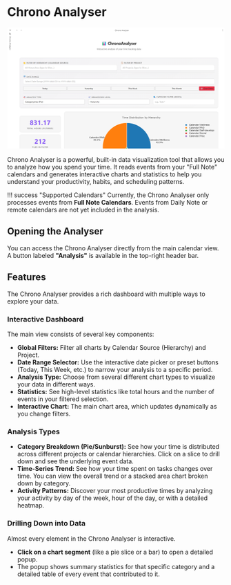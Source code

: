 # Chrono Analyser

![Analyser Dashboard](assets/ChronoAnalyser.png)

Chrono Analyser is a powerful, built-in data visualization tool that allows you to analyze how you spend your time. It reads events from your "Full Note" calendars and generates interactive charts and statistics to help you understand your productivity, habits, and scheduling patterns.

!!! success "Supported Calendars"
    Currently, the Chrono Analyser only processes events from **Full Note Calendars**. Events from Daily Note or remote calendars are not yet included in the analysis.

## Opening the Analyser

You can access the Chrono Analyser directly from the main calendar view. A button labeled **"Analysis"** is available in the top-right header bar.

<!-- ![Open Analyser](assets/open-analyser.gif) -->

## Features

The Chrono Analyser provides a rich dashboard with multiple ways to explore your data.

### Interactive Dashboard

The main view consists of several key components:
-   **Global Filters:** Filter all charts by Calendar Source (Hierarchy) and Project.
-   **Date Range Selector:** Use the interactive date picker or preset buttons (Today, This Week, etc.) to narrow your analysis to a specific period.
-   **Analysis Type:** Choose from several different chart types to visualize your data in different ways.
-   **Statistics:** See high-level statistics like total hours and the number of events in your filtered selection.
-   **Interactive Chart:** The main chart area, which updates dynamically as you change filters.

### Analysis Types

-   **Category Breakdown (Pie/Sunburst):** See how your time is distributed across different projects or calendar hierarchies. Click on a slice to drill down and see the underlying event data.
-   **Time-Series Trend:** See how your time spent on tasks changes over time. You can view the overall trend or a stacked area chart broken down by category.
-   **Activity Patterns:** Discover your most productive times by analyzing your activity by day of the week, hour of the day, or with a detailed heatmap.

### Drilling Down into Data

Almost every element in the Chrono Analyser is interactive.
-   **Click on a chart segment** (like a pie slice or a bar) to open a detailed popup.
-   The popup shows summary statistics for that specific category and a detailed table of every event that contributed to it.